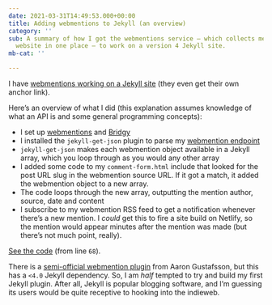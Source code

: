 ```yaml
---
date: 2021-03-31T14:49:53.000+00:00
title: Adding webmentions to Jekyll (an overview)
category: ''
sub: A summary of how I got the webmentions service – which collects mentions to your
  website in one place – to work on a version 4 Jekyll site.
mb-cat: ''

---
```

I have [webmentions working on a Jekyll site](https://www.thisdaysportion.com/notes/netnewswire-6-has-a-twitter-feed-feature#1096440) (they even get their own anchor link).

Here’s an overview of what I did (this explanation assumes knowledge of what an API is and some general programming concepts):

* I set up [webmentions](https://webmention.io/) and [Bridgy](https://brid.gy/)
* I installed the `jekyll-get-json` plugin to parse my [webmention endpoint](https://webmention.io/api/mentions?token=l0rDXZZ2YinbbSQ8KQ_HAA)
* `jekyll-get-json` makes each webmention object available in a Jekyll array, which you loop through as you would any other array
* I added some code to my `comment-form.html` include that  looked for the post URL slug in the webmention source URL. If it got a match, it added the webmention object to a new array.
* The code loops through the new array, outputting the mention author, source, date and content
* I subscribe to my webmention RSS feed to get a notification whenever there’s a new mention. I _could_ get this to fire a site build on Netlify, so the mention would appear minutes after the mention was made (but there’s not much point, really).

[See the code](https://github.com/leonp/thisdaysportion/blob/master/_includes/comment-form.html) (from line `68`).

There is a [semi-official webmention plugin](https://github.com/aarongustafson/jekyll-webmention_io) from Aaron Gustafsson, but this has a `<4.0` Jekyll dependency. So, I am _half_ tempted to try and build my first Jekyll plugin. After all, Jekyll is popular blogging software, and I’m guessing its users would be quite receptive to hooking into the indieweb.